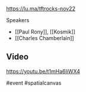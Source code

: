https://lu.ma/tftrocks-nov22

Speakers
* [[Paul Rony]], [[Kosmik]]
* [[Charles Chamberlain]]
## Video
https://youtu.be/t1mHa6IiWX4

#event #spatialcanvas 
